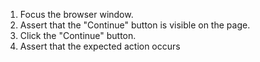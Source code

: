 1. Focus the browser window.
2. Assert that the "Continue" button is visible on the page.
3. Click the "Continue" button.
4. Assert that the expected action occurs